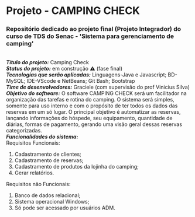 <h1> Projeto - CAMPING CHECK </h1>
<h3>Repositório dedicado ao projeto final (Projeto Integrador) do curso de TDS do Senac - 'Sistema para gerenciamento de camping'</h3>
<br>
<strong><em>Título do projeto:</em></strong> Camping Check
<br>
<strong><em>Status do projeto:</em></strong> em construção ⚠️ (fase final)
<br>
<strong><em>Tecnologias que serão aplicadas:</em></strong> Linguagens-Java e Javascript; BD-MySQL; IDE-VScode e NetBeans; Git Bash; Bootstrap
<br>
<strong><em>Time de desenvolvedores:</em></strong> Graciele (com supervisão do prof Vinicius Silva)
<br>
<strong><em>Objetivo do software:</em></strong> O software CAMPING CHECK será um facilitador na organização das tarefas e rotina do camping. O sistema será simples, somente para uso interno e com o propósito de ter todos os dados das reservas em um só lugar. O principal objetivo é automatizar as reservas, lançando informações do hóspede, seu equipamento, quantidade de diárias, formas de pagamento, gerando uma visão geral dessas reservas categorizadas.
<br>
<strong><em>Funcionalidades do sistema:</em></strong>
<br>
Requisitos Funcionais:
  <ol>
    <li>Cadastramento de clientes;</li>
    <li>Cadastramento de reservas;</li>
    <li>Cadastramento de produtos da lojinha do camping;</li>
    <li>Gerar relatórios.</li>
  </ol>
  Requisitos não Funcionais:
  <ol>
    <li>Banco de dados relacional;</li>
    <li>Sistema operacional Windows;</li>
    <li>Só pode ser acessado por usuários ADM.</li>
  </ol>
